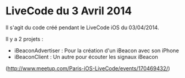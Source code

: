 LiveCode du 3 Avril 2014
===

Il s'agit du code créé pendant le LiveCode iOS du 03/04/2014.

Il y a 2 projets :
 * iBeaconAdvertiser : Pour la création d'un iBeacon avec son iPhone
 * iBeaconClient : Un autre pour écouter les signaux iBeacon

(http://www.meetup.com/Paris-iOS-LiveCode/events/170469432/)

